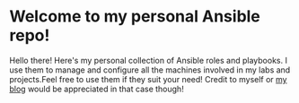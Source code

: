 # Welcome to my personal Ansible repo! #

Hello there! Here's my personal collection of Ansible roles and playbooks.
I use them to manage and configure all the machines involved in my labs and projects.Feel free to use 
them if they suit your need! Credit to myself or [my blog](https://m0nt3cr1st0.github.io/) 
would be appreciated in that case though! 
